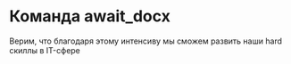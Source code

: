 # Команда await_docx
Верим, что благодаря этому интенсиву мы сможем развить наши hard скиллы в IT-сфере
